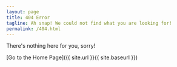 ```yaml
---
layout: page
title: 404 Error
tagline: Ah snap! We could not find what you are looking for!
permalink: /404.html
---
```


There's nothing here for you, sorry!

[Go to the Home Page]({{ site.url }}{{ site.baseurl }})
